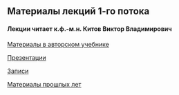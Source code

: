 ## Материалы лекций 1-го потока 
#### Лекции читает  к.ф.-м.н. Китов Виктор Владимирович

[Материалы в авторском учебнике](https://deepmachinelearning.ru/docs/Machine-learning/book-title)

[Презентации](https://github.com/victorkitov/ML)

[Записи](https://docs.google.com/document/d/1Qhw7Q_7Jvrbq-wFTv80x4shjwHr4uSEBextg8VKpfEE/edit?usp=sharing)

[Материалы прошлых лет](https://github.com/MSU-ML-COURSE/ML-COURSE-23-24/blob/main/1_stream.md)
